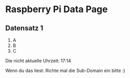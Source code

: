 
# Raspberry Pi Data Page
## Datensatz 1
1. A
2. B
3. C

Die nicht aktuelle Uhrzeit: 17:14

Wenn du das liest: Richte mal die Sub-Domain ein bitte :)
    